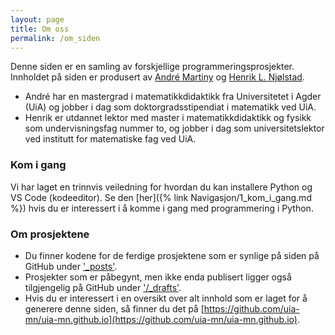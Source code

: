 ```yaml
---
layout: page
title: Om oss
permalink: /om_siden
---
```


Denne siden er en samling av forskjellige programmeringsprosjekter. Innholdet på siden er produsert av [André Martiny](https://www.uia.no/kk/profil/andrem) og [Henrik L. Njølstad](https://www.uia.no/kk/profil/henrln14).
* André har en mastergrad i matematikkdidaktikk fra Universitetet i Agder (UiA) og jobber i dag som doktorgradsstipendiat i matematikk ved UiA. 
* Henrik er utdannet lektor med master i matematikkdidaktikk og fysikk som undervisningsfag nummer to, og jobber i dag som universitetslektor ved institutt for matematiske fag ved UiA.

### Kom i gang
Vi har laget en trinnvis veiledning for hvordan du kan installere Python og VS Code (kodeeditor). Se den [her]({% link Navigasjon/1_kom_i_gang.md %}) hvis du er interessert i å komme i gang med programmering i Python.

### Om prosjektene
* Du finner kodene for de ferdige prosjektene som er synlige på siden på GitHub under ['_posts'](https://github.com/uia-mn/uia-mn.github.io/tree/master/_posts). 
* Prosjekter som er påbegynt, men ikke enda publisert ligger også tilgjengelig på GitHub under ['/_drafts'](https://github.com/uia-mn/uia-mn.github.io/tree/master/_drafts).
* Hvis du er interessert i en oversikt over alt innhold som er laget for å generere denne siden, så finner du det på [https://github.com/uia-mn/uia-mn.github.io](https://github.com/uia-mn/uia-mn.github.io).

